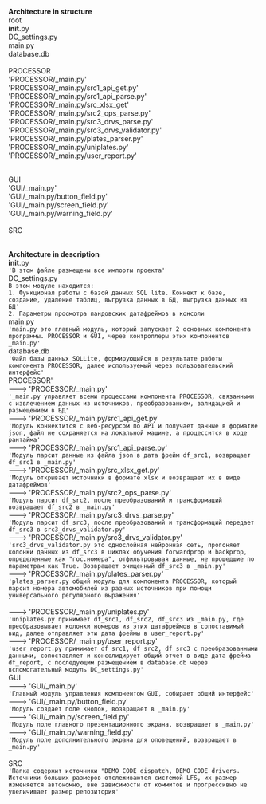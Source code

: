 <b>Architecture in structure</b><br>
root<br>
__init__.py<br>
DC_settings.py<br>
main.py<br>
database.db<br><br>
PROCESSOR<br>
    'PROCESSOR/_main.py'<br>
    'PROCESSOR/_main.py/src1_api_get.py'<br>
    'PROCESSOR/_main.py/src1_api_parse.py'<br>
    'PROCESSOR/_main.py/src_xlsx_get'<br>
    'PROCESSOR/_main.py/src2_ops_parse.py'<br>
    'PROCESSOR/_main.py/src3_drvs_parse.py'<br>
    'PROCESSOR/_main.py/src3_drvs_validator.py'<br>
    'PROCESSOR/_main.py/plates_parser.py'<br>
    'PROCESSOR/_main.py/uniplates.py'<br>
    'PROCESSOR/_main.py/user_report.py'<br><br>

GUI<br>
    'GUI/_main.py'<br>
    'GUI/_main.py/button_field.py'<br>
    'GUI/_main.py/screen_field.py'<br>
    'GUI/_main.py/warning_field.py'<br><br>
SRC<br><br>


<b>Architecture in description</b><br>
__init__.py<br>
    ```'В этом файле размещены все импорты проекта'```<br>
DC_settings.py<br>
    ```В этом модуле находится:``` <br>
    ```1. Функционал работы с базой данных SQL lite. Коннект к базе, создание, удаление таблиц, выгрузка данных в БД, выгрузка данных из БД'```<br>
    ```2. Параметры просмотра пандовских датафреймов в консоли ```<br>
main.py<br>
    ```'main.py это главный модуль, который запускает 2 основных компонента программы. PROCESSOR и GUI, через контроллеры этих компонентов _main.py'```<br>
database.db<br>
    ```'Файл базы данных SQLLite, формирующийся в результате работы компонента PROCESSOR, далее используемый через пользовательский интерфейс'```<br>
PROCESSOR'<br>
    ---> 'PROCESSOR/_main.py'<br>
        ```'_main.py управляет всеми процессами компонента PROCESSOR, связанными с извлечением данных из источников, преобразованием, валидацией и размещением в БД'```<br>
    ---> 'PROCESSOR/_main.py/src1_api_get.py'<br>
        ```'Модуль коннектится с веб-ресурсом по API и получает данные в форматие json, файл не сохраняется на локальной машине, а процессится в ходе рантайма'```<br>
    ---> 'PROCESSOR/_main.py/src1_api_parse.py'<br>
        ```'Модуль парсит данные из файла json в дата фрейм df_src1, возвращает df_src1 в _main.py'```<br>
    ---> 'PROCESSOR/_main.py/src_xlsx_get.py'<br>
        ```'Модуль открывает источники в формате xlsx и возвращает их в виде датафреймов'```<br>
    ---> 'PROCESSOR/_main.py/src2_ops_parse.py'<br>
        ```'Модуль парсит df_src2, после преобразований и трансформаций возвращает df_src2 в _main.py'```<br>
    ---> 'PROCESSOR/_main.py/src3_drvs_parse.py'<br>
        ```'Модуль парсит df_src3, после преобразований и трансформаций передает df_src3 в src3_drvs_validator.py'```<br>
    ---> 'PROCESSOR/_main.py/src3_drvs_validator.py'<br>
        ```'src3_drvs_validator.py это однослойная нейронная сеть, прогоняет колонки данных из df_src3 в циклах обучения forwardprop и backprop, определенные как "гос.номера", отфильтровывая данные, не прошедшие по параметрам как True. Возвращает очищенный df_src3 в _main.py'```<br>
    ---> 'PROCESSOR/_main.py/plates_parser.py'<br>
        ```'plates_parser.py общий модуль для компонента PROCESSOR, который парсит номера автомобилей из разных источников при помощи универсального регулярного выражения'```<br>    
    ---> 'PROCESSOR/_main.py/uniplates.py'<br>
        ```'uniplates.py принимает df_src1, df_src2, df_src3 из _main.py, где преобразовывает колонки номеров из этих датафреймов в сопоставимый вид, далее отправляет эти дата фреймы в user_report.py'```<br>
    ---> 'PROCESSOR/_main.py/user_report.py'<br>
        ```'user_report.py принимает df_src1, df_src2, df_src3 с преобразованными данными, сопоставляет и консолидирует общий отчет в виде дата фрейма df_report, с последующим размещением в database.db через вспомогательный модуль DC_settings.py'```<br>
GUI<br>
    ---> 'GUI/_main.py'<br>
        ```'Главный модуль управления компонентом GUI, собирает общий интерфейс'```<br>
    ---> 'GUI/_main.py/button_field.py'<br>
        ```'Модуль создает поле кнопок, возвращает в _main.py'```<br>
    ---> 'GUI/_main.py/screen_field.py'<br>
        ```'Модуль поле главного презентационного экрана, возвращает в _main.py'```<br>
    ---> 'GUI/_main.py/warning_field.py'<br>
        ```'Модуль поле дополнительного экрана для оповещений, возвращает в _main.py'```<br><br>
SRC<br>
    ```'Папка содержит источники "DEMO_CODE_dispatch, DEMO_CODE_drivers. Источники больших размеров отслеживаются системой LFS, их размер изменяется автономно, вне зависимости от коммитов и прогрессивно не увеличивает размер репозитория'```<br>
